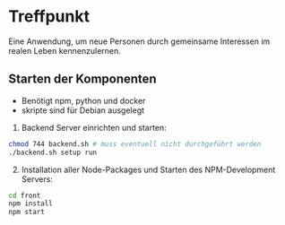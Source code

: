# Treffpunkt

Eine Anwendung, um neue Personen durch gemeinsame Interessen im realen Leben kennenzulernen.

## Starten der Komponenten

* Benötigt npm, python und docker
* skripte sind für Debian ausgelegt

1. Backend Server einrichten und starten:

```bash
chmod 744 backend.sh # muss eventuell nicht durchgeführt werden
./backend.sh setup run
```

2. Installation aller Node-Packages und Starten des NPM-Development Servers:

```bash
cd front
npm install
npm start
```